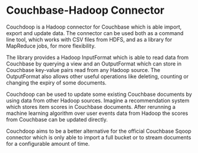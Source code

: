 Couchbase-Hadoop Connector
==========================

Couchdoop is a Hadoop connector for Couchbase which is able import, export and
update data. The connector can be used both as a command line tool, which works
with CSV files from HDFS, and as a library for MapReduce jobs, for more
flexibility.

The library provides a Hadoop InputFormat which is able to read data from
Couchbase by querying a view and an OutputFormat which can store in Couchbase
key-value pairs read from any Hadoop source. The OutputFormat also allows other
useful operations like deleting, counting or changing the expiry of some
documents.

Couchdoop can be used to update some existing Couchbase documents by using data
from other Hadoop sources. Imagine a recommendation system which stores item 
scores in Couchbase documents. After rerunning a machine learning algorithm over 
user events data from Hadoop the scores from Couchbase can be updated directly.

Couchdoop aims to be a better alternative for the official Couchbase Sqoop
connector which is only able to import a full bucket or to stream documents for
a configurable amount of time.
